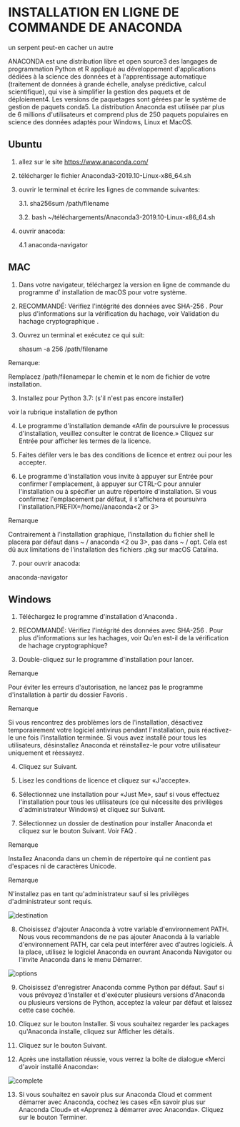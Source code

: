 INSTALLATION EN LIGNE DE COMMANDE DE ANACONDA
=============================================

un serpent peut-en cacher un autre

ANACONDA est une distribution libre et open source3 des langages de programmation Python et R appliqué au 
développement d'applications dédiées à la science des données et à l'apprentissage automatique (traitement de 
données à grande échelle, analyse prédictive, calcul scientifique), qui vise à simplifier la gestion des 
paquets et de déploiement4. Les versions de paquetages sont gérées par le système de gestion de paquets 
conda5. La distribution Anaconda est utilisée par plus de 6 millions d'utilisateurs et comprend plus de 250 
paquets populaires en science des données adaptés pour Windows, Linux et MacOS.

Ubuntu
------

1. allez sur le site https://www.anaconda.com/

2. télécharger le fichier Anaconda3-2019.10-Linux-x86_64.sh

3. ouvrir le terminal et écrire les lignes de commande suivantes:

    3.1. sha256sum /path/filename

    3.2. bash ~/téléchargements/Anaconda3-2019.10-Linux-x86_64.sh

4. ouvrir anacoda:

    4.1 anaconda-navigator

MAC
---

1. Dans votre navigateur, téléchargez la version en ligne de commande du programme d' installation de macOS 
pour votre système.

2. RECOMMANDÉ: Vérifiez l'intégrité des données avec SHA-256 . Pour plus d'informations sur la vérification 
du hachage, voir Validation du hachage cryptographique .

3. Ouvrez un terminal et exécutez ce qui suit:
 
    shasum -a 256 /path/filename

Remarque:

Remplacez /path/filenamepar le chemin et le nom de fichier de votre installation.

3. Installez pour Python 3.7: (s'il n'est pas encore installer)

voir la rubrique installation de python

4. Le programme d'installation demande «Afin de poursuivre le processus d'installation, veuillez consulter 
le contrat de licence.» Cliquez sur Entrée pour afficher les termes de la licence.

5. Faites défiler vers le bas des conditions de licence et entrez oui pour les accepter.

6. Le programme d'installation vous invite à appuyer sur Entrée pour confirmer l'emplacement, à appuyer sur
CTRL-C pour annuler l'installation ou à spécifier un autre répertoire d'installation. Si vous confirmez 
l'emplacement par défaut, il s'affichera et poursuivra l'installation.PREFIX=/home/<user>/anaconda<2 or 3>

Remarque

Contrairement à l'installation graphique, l'installation du fichier shell le placera par défaut dans
~ / anaconda <2 ou 3>, pas dans ~ / opt. Cela est dû aux limitations de l'installation des fichiers .pkg 
sur macOS Catalina.

7. pour ouvrir anacoda:

anaconda-navigator

Windows
-------

1. Téléchargez le programme d'installation d'Anaconda .

2. RECOMMANDÉ: Vérifiez l'intégrité des données avec SHA-256 . Pour plus d'informations sur les hachages, voir Qu'en est-il de la vérification de hachage cryptographique?

3. Double-cliquez sur le programme d'installation pour lancer.

Remarque

Pour éviter les erreurs d'autorisation, ne lancez pas le programme d'installation à partir du dossier Favoris .

Remarque

Si vous rencontrez des problèmes lors de l'installation, désactivez temporairement votre logiciel antivirus pendant l'installation, puis réactivez-le une fois l'installation terminée. Si vous avez installé pour tous les utilisateurs, désinstallez Anaconda et réinstallez-le pour votre utilisateur uniquement et réessayez.

4. Cliquez sur Suivant.

5. Lisez les conditions de licence et cliquez sur «J'accepte».

6. Sélectionnez une installation pour «Just Me», sauf si vous effectuez l'installation pour tous les utilisateurs (ce qui nécessite des privilèges d'administrateur Windows) et cliquez sur Suivant.

7. Sélectionnez un dossier de destination pour installer Anaconda et cliquez sur le bouton Suivant. Voir FAQ .

Remarque

Installez Anaconda dans un chemin de répertoire qui ne contient pas d'espaces ni de caractères Unicode.

Remarque

N'installez pas en tant qu'administrateur sauf si les privilèges d'administrateur sont requis.


![destination](./image_git/destination.png)    

8. Choisissez d'ajouter Anaconda à votre variable d'environnement PATH. Nous vous recommandons de ne pas ajouter Anaconda à la variable d'environnement PATH, car cela peut interférer avec d'autres logiciels. À la place, utilisez le logiciel Anaconda en ouvrant Anaconda Navigator ou l'invite Anaconda dans le menu Démarrer.


![options](./image_git/options.png)

9. Choisissez d'enregistrer Anaconda comme Python par défaut. Sauf si vous prévoyez d'installer et d'exécuter plusieurs versions d'Anaconda ou plusieurs versions de Python, acceptez la valeur par défaut et laissez cette case cochée.

10. Cliquez sur le bouton Installer. Si vous souhaitez regarder les packages qu'Anaconda installe, cliquez sur Afficher les détails.

11. Cliquez sur le bouton Suivant.

12. Après une installation réussie, vous verrez la boîte de dialogue «Merci d'avoir installé Anaconda»:


![complete](./image_git/complete.jpg)


13. Si vous souhaitez en savoir plus sur Anaconda Cloud et comment démarrer avec Anaconda, cochez les cases «En savoir plus sur Anaconda Cloud» et «Apprenez à démarrer avec Anaconda». Cliquez sur le bouton Terminer.

